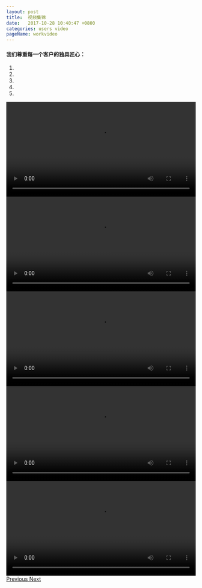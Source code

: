 ```yaml
---
layout: post
title:  视频集锦
date:   2017-10-28 10:40:47 +0800
categories: users video
pageName: workvideo
---
```

#### 我们尊重每一个客户的独具匠心：

<div id="workvideo" class="carousel slide" data-ride="carousel" data-interval="false">
  <ol class="carousel-indicators">
    <li data-target="#workvideo" data-slide-to="0" class="active"></li>
    <li data-target="#workvideo" data-slide-to="1"></li>
    <li data-target="#workvideo" data-slide-to="2"></li>
    <li data-target="#workvideo" data-slide-to="3"></li>
    <li data-target="#workvideo" data-slide-to="4"></li>
  </ol>
  <div class="carousel-inner" role="listbox">
    <div class="item active">
      <video width="100%" controls>
        <source src="/assets/img/workvideo/作品01.mp4" type="video/mp4">
      </video>
    </div>
    <div class="item">
      <video width="100%" controls>
        <source src="/assets/img/workvideo/作品02.mp4" type="video/mp4">
      </video>
    </div>
    <div class="item">
      <video width="100%" controls>
        <source src="/assets/img/workvideo/作品03.mp4" type="video/mp4">
      </video>
    </div>
    <div class="item">
      <video width="100%" controls>
        <source src="/assets/img/workvideo/作品04.mp4" type="video/mp4">
      </video>
    </div>
    <div class="item">
      <video width="100%" controls>
        <source src="/assets/img/workvideo/作品05.mp4" type="video/mp4">
      </video>
    </div>
  </div>
  <a class="left carousel-control" href="#workvideo" role="button" data-slide="prev">
    <span class="glyphicon glyphicon-chevron-left" aria-hidden="true"></span>
    <span class="sr-only">Previous</span>
  </a>
  <a class="right carousel-control" href="#workvideo" role="button" data-slide="next">
    <span class="glyphicon glyphicon-chevron-right" aria-hidden="true"></span>
    <span class="sr-only">Next</span>
  </a>
</div>
